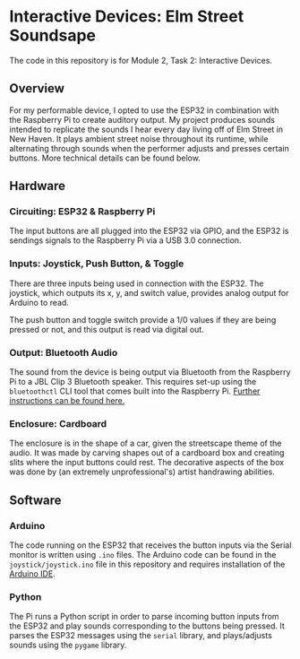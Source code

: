 # Interactive Devices: Elm Street Soundsape

The code in this repository is for Module 2, Task 2: Interactive Devices.

## Overview

For my performable device, I opted to use the ESP32 in combination with the Raspberry Pi to create auditory output. My project produces sounds intended to replicate the sounds I hear every day living off of Elm Street in New Haven. It plays ambient street noise throughout its runtime, while alternating through sounds when the performer adjusts and presses certain buttons. More technical details can be found below.

## Hardware

### Circuiting: ESP32 & Raspberry Pi

The input buttons are all plugged into the ESP32 via GPIO, and the ESP32 is sendings signals to the Raspberry Pi via a USB 3.0 connection.

### Inputs: Joystick, Push Button, & Toggle

There are three inputs being used in connection with the ESP32. The joystick, which outputs its x, y, and switch value, provides analog output for Arduino to read.

The push button and toggle switch provide a 1/0 values if they are being pressed or not, and this output is read via digital out.

### Output: Bluetooth Audio

The sound from the device is being output via Bluetooth from the Raspberry Pi to a JBL Clip 3 Bluetooth speaker. This requires set-up using the `bluetoothctl` CLI tool that comes built into the Raspberry Pi. [Further instructions can be found here.](https://www.okdo.com/project/set-up-a-bluetooth-speaker-with-a-raspberry-pi/?ok_ts=1633319052097)

### Enclosure: Cardboard

The enclosure is in the shape of a car, given the streetscape theme of the audio. It was made by carving shapes out of a cardboard box and creating slits where the input buttons could rest. The decorative aspects of the box was done by (an extremely unprofessional's) artist handrawing abilities.

## Software

### Arduino

The code running on the ESP32 that receives the button inputs via the Serial monitor is written using `.ino` files. The Arduino code can be found in the `joystick/joystick.ino` file in this repository and requires installation of the [Arduino IDE](https://www.arduino.cc/en/software).

### Python

The Pi runs a Python script in order to parse incoming button inputs from the ESP32 and play sounds corresponding to the buttons being pressed. It parses the ESP32 messages using the `serial` library, and plays/adjusts sounds using the `pygame` library.
